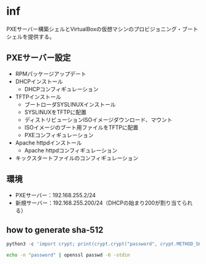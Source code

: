 # inf

PXEサーバー構築シェルとVirtualBoxの仮想マシンのプロビジョニング・ブートシェルを提供する。

## PXEサーバー設定

* RPMパッケージアップデート
* DHCPインストール
    * DHCPコンフィギュレーション
* TFTPインストール
    * ブートローダSYSLINUXインストール
    * SYSLINUXをTFTPに配置
    * ディストリビューションISOイメージダウンロード、マウント
    * ISOイメージのブート用ファイルをTFTPに配置
    * PXEコンフィギュレーション
* Apache httpdインストール
    * Apache httpdコンフィギュレーション
* キックスタートファイルのコンフィギュレーション

## 環境

- PXEサーバー：192.168.255.2/24
- 新規サーバー：192.168.255.200/24（DHCPの始まり200が割り当てられる）

## how to generate sha-512

```python
python3 -c 'import crypt; print(crypt.crypt("password", crypt.METHOD_SHA512))'
```

```sh
echo -n "password" | openssl passwd -6 -stdin
```
